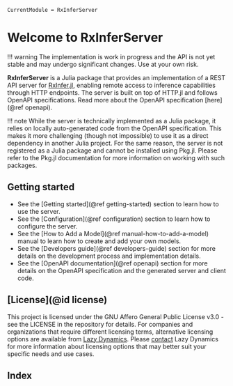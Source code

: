 ```@meta
CurrentModule = RxInferServer
```

# Welcome to RxInferServer

!!! warning
    The implementation is work in progress and the API is not yet stable and may undergo significant changes. Use at your own risk.

**RxInferServer** is a Julia package that provides an implementation of a REST API server for [RxInfer.jl](https://github.com/biaslab/RxInfer.jl), enabling remote access to inference capabilities through HTTP endpoints. The server is built on top of HTTP.jl and follows OpenAPI specifications. Read more about the OpenAPI specification [here](@ref openapi).

!!! note
    While the server is technically implemented as a Julia package, it relies on locally auto-generated code from the OpenAPI specification. This makes it more challenging (though not impossible) to use it as a direct dependency in another Julia project. For the same reason, the server is not registered as a Julia package and cannot be installed using Pkg.jl. Please refer to the Pkg.jl documentation for more information on working with such packages.

## Getting started

- See the [Getting started](@ref getting-started) section to learn how to use the server.
- See the [Configuration](@ref configuration) section to learn how to configure the server.
- See the [How to Add a Model](@ref manual-how-to-add-a-model) manual to learn how to create and add your own models.
- See the [Developers guide](@ref developers-guide) section for more details on the development process and implementation details.
- See the [OpenAPI documentation](@ref openapi) section for more details on the OpenAPI specification and the generated server and client code.

## [License](@id license)

This project is licensed under the GNU Affero General Public License v3.0 - see the LICENSE in the repository for details. For companies and organizations that require different licensing terms, alternative licensing options are available from [Lazy Dynamics](https://www.lazydynamics.com). Please [contact](mailto:info@lazydynamics.com) Lazy Dynamics for more information about licensing options that may better suit your specific needs and use cases.

## Index

```@index
```